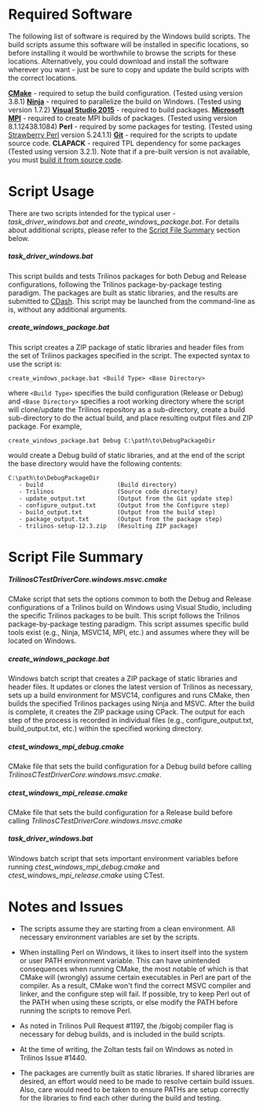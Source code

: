 # Required Software
The following list of software is required by the Windows build scripts. The build scripts
assume this software will be installed in specific locations, so before installing it would
be worthwhile to browse the scripts for these locations. Alternatively, you could download
and install the software wherever you want - just be sure to copy and update the build scripts
with the correct locations.

**[CMake][1]** - required to setup the build configuration. (Tested using version 3.8.1)
**[Ninja][2]** - required to parallelize the build on Windows. (Tested using version 1.7.2)
**[Visual Studio 2015][3]** - required to build packages.
**[Microsoft MPI][4]** - required to create MPI builds of packages. (Tested using version 8.1.12438.1084)
**Perl** - required by some packages for testing. (Tested using [Strawberry Perl][5] version 5.24.1.1)
**[Git][6]** - required for the scripts to update source code.
**CLAPACK** - required TPL dependency for some packages (Tested using version 3.2.1). Note that if a
pre-built version is not available, you must [build it from source code][7].

[1]: https://cmake.org/download/
[2]: https://ninja-build.org/
[3]: https://www.visualstudio.com/
[4]: https://msdn.microsoft.com/en-us/library/bb524831(v=vs.85).aspx
[5]: http://strawberryperl.com/
[6]: https://git-scm.com/
[7]: http://icl.cs.utk.edu/lapack-for-windows/clapack/


# Script Usage
There are two scripts intended for the typical user - *task_driver_windows.bat* and
*create_windows_package.bat*. For details about additional scripts, please refer to the
[Script File Summary](#Script-File-Summary) section below.

##### task_driver_windows.bat
This script builds and tests Trilinos packages for both Debug and Release configurations,
following the Trilinos package-by-package testing paradigm. The packages are built as static
libraries, and the results are submitted to [CDash][8]. This script may be launched from
the command-line as is, without any additional arguments.

##### create_windows_package.bat
This script creates a ZIP package of static libraries and header files from the set of Trilinos
packages specified in the script. The expected syntax to use the script is:

`create_windows_package.bat <Build Type> <Base Directory>`

where `<Build Type>` specifies the build configuration (Release or Debug) and
`<Base Directory>` specifies a root working directory where the script will clone/update
the Trilinos repository as a sub-directory, create a build sub-directory to do the actual build,
and place resulting output files and ZIP package. For example,

```
create_windows_package.bat Debug C:\path\to\DebugPackageDir
```

would create a Debug build of static libraries, and at the end of the script the base directory
would have the following contents:

```
C:\path\to\DebugPackageDir
   - build                     (Build directory)
   - Trilinos                  (Source code directory)
   - update_output.txt         (Output from the Git update step)
   - configure_output.txt      (Output from the Configure step)
   - build_output.txt          (Output from the build step)
   - package_output.txt        (Output from the package step)
   - trilinos-setup-12.3.zip   (Resulting ZIP package)
```

[8]: https://testing.sandia.gov/cdash


# Script File Summary
##### TrilinosCTestDriverCore.windows.msvc.cmake
CMake script that sets the options common to both the Debug and Release configurations of a 
Trilinos build on Windows using Visual Studio, including the specific Trilinos packages to be
built. This script follows the Trilinos package-by-package testing paradigm. This script 
assumes specific build tools exist (e.g., Ninja, MSVC14, MPI, etc.) and assumes where
they will be located on Windows.

##### create_windows_package.bat
Windows batch script that creates a ZIP package of static libraries and header files. It
updates or clones the latest version of Trilinos as necessary, sets up a build environment
for MSVC14, configures and runs CMake, then builds the specified Trilinos packages using Ninja
and MSVC. After the build is complete, it creates the ZIP package using CPack. The output
for each step of the process is recorded in individual files (e.g., configure_output.txt,
build_output.txt, etc.) within the specified working directory.

##### ctest_windows_mpi_debug.cmake
CMake file that sets the build configuration for a Debug build before calling
*TrilinosCTestDriverCore.windows.msvc.cmake*.

##### ctest_windows_mpi_release.cmake
CMake file that sets the build configuration for a Release build before calling
*TrilinosCTestDriverCore.windows.msvc.cmake*

##### task_driver_windows.bat
Windows batch script that sets important environment variables before running
*ctest_windows_mpi_debug.cmake* and *ctest_windows_mpi_release.cmake* using CTest.


# Notes and Issues
- The scripts assume they are starting from a clean environment. All necessary environment
  variables are set by the scripts.

- When installing Perl on Windows, it likes to insert itself into the system or user PATH
  environment variable. This can have unintended consequences when running CMake, the most
  notable of which is that CMake will (wrongly) assume certain executables in Perl are part
  of the compiler. As a result, CMake won't find the correct MSVC compiler and linker, and
  the configure step will fail. If possible, try to keep Perl out of the PATH when using
  these scripts, or else modify the PATH before running the scripts to remove Perl.

- As noted in Trilinos Pull Request #1197, the /bigobj compiler flag is necessary for
  debug builds, and is included in the build scripts.

- At the time of writing, the Zoltan tests fail on Windows as noted in Trilinos Issue #1440.

- The packages are currently built as static libraries. If shared libraries are desired, an
  effort would need to be made to resolve certain build issues. Also, care would need to be
  taken to ensure PATHs are setup correctly for the libraries to find each other during the
  build and testing.